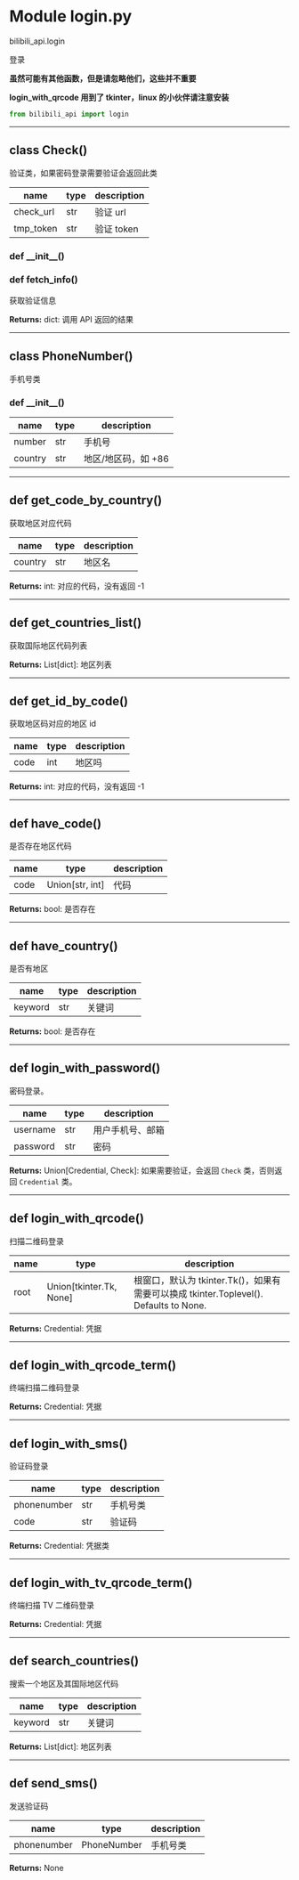 # Module login.py


bilibili_api.login

登录

**虽然可能有其他函数，但是请忽略他们，这些并不重要**

**login_with_qrcode 用到了 tkinter，linux 的小伙伴请注意安装**


``` python
from bilibili_api import login
```

---

## class Check()

验证类，如果密码登录需要验证会返回此类


| name | type | description |
| - | - | - |
| check_url | str | 验证 url |
| tmp_token | str | 验证 token |


### def \_\_init\_\_()





### def fetch_info()

获取验证信息



**Returns:** dict: 调用 API 返回的结果




---

## class PhoneNumber()

手机号类




### def \_\_init\_\_()


| name | type | description |
| - | - | - |
| number | str | 手机号 |
| country | str | 地区/地区码，如 +86 |


---

## def get_code_by_country()

获取地区对应代码


| name | type | description |
| - | - | - |
| country | str | 地区名 |

**Returns:** int: 对应的代码，没有返回 -1




---

## def get_countries_list()

获取国际地区代码列表



**Returns:** List[dict]: 地区列表




---

## def get_id_by_code()

获取地区码对应的地区 id


| name | type | description |
| - | - | - |
| code | int | 地区吗 |

**Returns:** int: 对应的代码，没有返回 -1




---

## def have_code()

是否存在地区代码


| name | type | description |
| - | - | - |
| code | Union[str, int] | 代码 |

**Returns:** bool: 是否存在




---

## def have_country()

是否有地区


| name | type | description |
| - | - | - |
| keyword | str | 关键词 |

**Returns:** bool: 是否存在




---

## def login_with_password()

密码登录。


| name | type | description |
| - | - | - |
| username | str | 用户手机号、邮箱 |
| password | str | 密码 |

**Returns:** Union[Credential, Check]: 如果需要验证，会返回 `Check` 类，否则返回 `Credential` 类。




---

## def login_with_qrcode()

扫描二维码登录


| name | type | description |
| - | - | - |
| root | Union[tkinter.Tk, None] | 根窗口，默认为 tkinter.Tk()，如果有需要可以换成 tkinter.Toplevel(). Defaults to None. |

**Returns:** Credential: 凭据




---

## def login_with_qrcode_term()

终端扫描二维码登录



**Returns:** Credential: 凭据




---

## def login_with_sms()

验证码登录


| name | type | description |
| - | - | - |
| phonenumber | str | 手机号类 |
| code | str | 验证码 |

**Returns:** Credential: 凭据类




---

## def login_with_tv_qrcode_term()

终端扫描 TV 二维码登录



**Returns:** Credential: 凭据




---

## def search_countries()

搜索一个地区及其国际地区代码


| name | type | description |
| - | - | - |
| keyword | str | 关键词 |

**Returns:** List[dict]: 地区列表




---

## def send_sms()

发送验证码


| name | type | description |
| - | - | - |
| phonenumber | PhoneNumber | 手机号类 |

**Returns:** None



